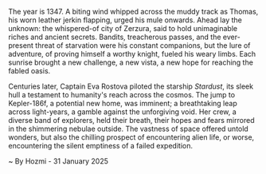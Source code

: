 
The year is 1347.  A biting wind whipped across the muddy track as Thomas, his worn leather jerkin flapping, urged his mule onwards.  Ahead lay the unknown: the whispered-of city of Zerzura, said to hold unimaginable riches and ancient secrets.  Bandits, treacherous passes, and the ever-present threat of starvation were his constant companions, but the lure of adventure, of proving himself a worthy knight, fueled his weary limbs. Each sunrise brought a new challenge, a new vista, a new hope for reaching the fabled oasis.

Centuries later, Captain Eva Rostova piloted the starship *Stardust*, its sleek hull a testament to humanity's reach across the cosmos.  The jump to Kepler-186f, a potential new home, was imminent; a breathtaking leap across light-years, a gamble against the unforgiving void.  Her crew, a diverse band of explorers, held their breath, their hopes and fears mirrored in the shimmering nebulae outside. The vastness of space offered untold wonders, but also the chilling prospect of encountering alien life, or worse, encountering the silent emptiness of a failed expedition.

~ By Hozmi - 31 January 2025
